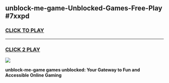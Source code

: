 
## unblock-me-game-Unblocked-Games-Free-Play #7xxpd
<h3>
<a href="https://us.freeplayer.one?title=unblock-me-game&ref=9M">CLICK TO PLAY</a></h3>
<hr>

<h3>
<a href="https://us.freeplayer.one?title=unblock-me-game&ref=9M">CLICK 2 PLAY</a>
  
</h3>

<a href="https://us.freeplayer.one?title=unblock-me-game&ref=9M"><img src="https://clearcache.store/games.png"></a>


**unblock-me-game games unblocked: Your Gateway to Fun and Accessible Online Gaming**
